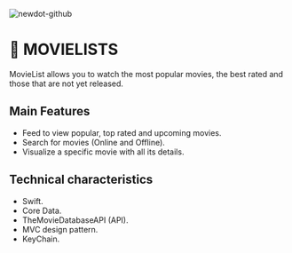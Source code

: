 ![newdot-github](https://user-images.githubusercontent.com/14302316/52189326-fd3b9a00-2805-11e9-80a0-48ff1ef392e0.png)


# 🔵 MOVIELISTS
MovieList allows you to watch the most popular movies, the best rated and those that are not yet released.


## Main Features
* Feed to view popular, top rated and upcoming movies.
* Search for movies (Online and Offline).
* Visualize a specific movie with all its details.

## Technical characteristics
* Swift.
* Core Data.
* TheMovieDatabaseAPI (API).
* MVC design pattern.
* KeyChain.
